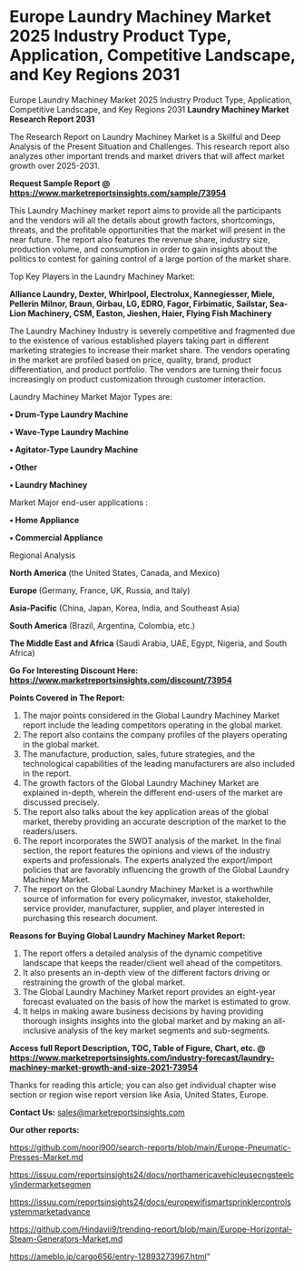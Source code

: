 # Europe Laundry Machiney Market 2025 Industry Product Type, Application, Competitive Landscape, and Key Regions 2031
Europe Laundry Machiney Market 2025 Industry Product Type, Application, Competitive Landscape, and Key Regions 2031
<strong>Laundry Machiney Market Research Report 2031</strong>

The Research Report on Laundry Machiney Market is a Skillful and Deep Analysis of the Present Situation and Challenges. This research report also analyzes other important trends and market drivers that will affect market growth over 2025-2031.

<strong>Request Sample Report @ <a href=https://www.marketreportsinsights.com/sample/73954>https://www.marketreportsinsights.com/sample/73954</a></strong>

This Laundry Machiney market report aims to provide all the participants and the vendors will all the details about growth factors, shortcomings, threats, and the profitable opportunities that the market will present in the near future. The report also features the revenue share, industry size, production volume, and consumption in order to gain insights about the politics to contest for gaining control of a large portion of the market share.

Top Key Players in the Laundry Machiney Market:

<strong>Alliance Laundry, Dexter, Whirlpool, Electrolux, Kannegiesser, Miele, Pellerin Milnor, Braun, Girbau, LG, EDRO, Fagor, Firbimatic, Sailstar, Sea-Lion Machinery, CSM, Easton, Jieshen, Haier, Flying Fish Machinery</strong>

The Laundry Machiney Industry is severely competitive and fragmented due to the existence of various established players taking part in different marketing strategies to increase their market share. The vendors operating in the market are profiled based on price, quality, brand, product differentiation, and product portfolio. The vendors are turning their focus increasingly on product customization through customer interaction.

Laundry Machiney Market Major Types are:

<strong>• Drum-Type Laundry Machine

• Wave-Type Laundry Machine

• Agitator-Type Laundry Machine

• Other

• Laundry Machiney</strong>

Market Major end-user applications :

<strong>• Home Appliance

• Commercial Appliance</strong>

Regional Analysis

</u><strong><b>North America</b></strong> (the United States, Canada, and Mexico)

<strong><b>Europe </b></strong>(Germany, France, UK, Russia, and Italy)

<strong><b>Asia-Pacific</b></strong> (China, Japan, Korea, India, and Southeast Asia)

<strong><b>South America</b></strong> (Brazil, Argentina, Colombia, etc.)

<strong><b>The Middle East and Africa</b></strong> (Saudi Arabia, UAE, Egypt, Nigeria, and South Africa)

<strong>Go For Interesting Discount Here: <a href=https://www.marketreportsinsights.com/discount/73954>https://www.marketreportsinsights.com/discount/73954</a></strong>

<strong>Points Covered in The Report:</strong>
<ol>
  <li>The major points considered in the Global Laundry Machiney Market report include the leading competitors operating in the global market.</li>
  <li>The report also contains the company profiles of the players operating in the global market.</li>
  <li>The manufacture, production, sales, future strategies, and the technological capabilities of the leading manufacturers are also included in the report.</li>
  <li>The growth factors of the Global Laundry Machiney Market are explained in-depth, wherein the different end-users of the market are discussed precisely.</li>
  <li>The report also talks about the key application areas of the global market, thereby providing an accurate description of the market to the readers/users.</li>
  <li>The report incorporates the SWOT analysis of the market. In the final section, the report features the opinions and views of the industry experts and professionals. The experts analyzed the export/import policies that are favorably influencing the growth of the Global Laundry Machiney Market.</li>
  <li>The report on the Global Laundry Machiney Market is a worthwhile source of information for every policymaker, investor, stakeholder, service provider, manufacturer, supplier, and player interested in purchasing this research document.</li>
</ol>
<strong>Reasons for Buying Global Laundry Machiney Market Report:</strong>

<ol>
  <li>The report offers a detailed analysis of the dynamic competitive landscape that keeps the reader/client well ahead of the competitors.</li>
  <li>It also presents an in-depth view of the different factors driving or restraining the growth of the global market.</li>
  <li>The Global Laundry Machiney Market report provides an eight-year forecast evaluated on the basis of how the market is estimated to grow.</li>
  <li>It helps in making aware business decisions by having providing thorough insights insights into the global market and by making an all-inclusive analysis of the key market segments and sub-segments.</li>
</ol>
<strong>Access full Report Description, TOC, Table of Figure, Chart, etc. @ <a href=https://www.marketreportsinsights.com/industry-forecast/laundry-machiney-market-growth-and-size-2021-73954>https://www.marketreportsinsights.com/industry-forecast/laundry-machiney-market-growth-and-size-2021-73954</a></strong>


Thanks for reading this article; you can also get individual chapter wise section or region wise report version like Asia, United States, Europe.

<strong>Contact Us:</strong>
sales@marketreportsinsights.com

<strong>Our other reports:</strong>

<a href=https://github.com/noori900/search-reports/blob/main/Europe-Pneumatic-Presses-Market.md>https://github.com/noori900/search-reports/blob/main/Europe-Pneumatic-Presses-Market.md</a>

<a href=https://issuu.com/reportsinsights24/docs/northamericavehicleusecngsteelcylindermarketsegmen>https://issuu.com/reportsinsights24/docs/northamericavehicleusecngsteelcylindermarketsegmen</a>

<a href=https://issuu.com/reportsinsights24/docs/europewifismartsprinklercontrolsystemmarketadvance>https://issuu.com/reportsinsights24/docs/europewifismartsprinklercontrolsystemmarketadvance</a>

<a href=https://github.com/Hindavii9/trending-report/blob/main/Europe-Horizontal-Steam-Generators-Market.md>https://github.com/Hindavii9/trending-report/blob/main/Europe-Horizontal-Steam-Generators-Market.md</a>

<a href=https://ameblo.jp/cargo656/entry-12893273967.html>https://ameblo.jp/cargo656/entry-12893273967.html</a>"
